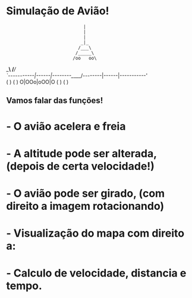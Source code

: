 # Simulação de Avião!

                                 |                                  
                                 |                                  
                                 |                                  
                                _|_                                 
                               /___\                                
                              /_____\                               
                             /oo   oo\                              
 \___________________________\       /___________________________/  
  `-----------|------|--------\_____/--------|------|-----------'   
             ( )    ( )     O|OOo|oOO|O     ( )    ( )              

## Vamos falar das funções!
# - O avião acelera e freia
# - A altitude pode ser alterada, (depois de certa velocidade!)
# - O avião pode ser girado, (com direito a imagem rotacionando)
# - Visualização do mapa com direito a:
# - Calculo de velocidade, distancia e tempo.
